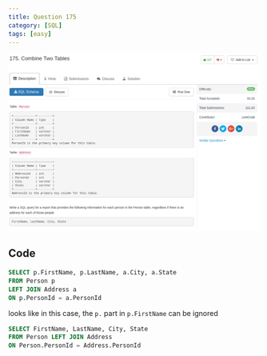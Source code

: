 ```yaml
---
title: Question 175
category: [SQL]
tags: [easy]
---
```


![Description](../Assets/Figure/question175.png)

## Code

```sql
SELECT p.FirstName, p.LastName, a.City, a.State
FROM Person p
LEFT JOIN Address a
ON p.PersonId = a.PersonId
```

looks like in this case, the `p.` part in `p.FirstName` can be ignored

```sql
SELECT FirstName, LastName, City, State
FROM Person LEFT JOIN Address
ON Person.PersonId = Address.PersonId
```
